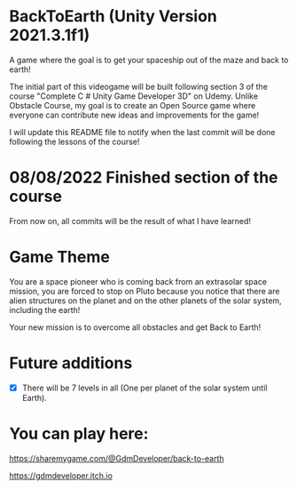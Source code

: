 # BackToEarth (Unity Version 2021.3.1f1)
 A game where the goal is to get your spaceship out of the maze and back to earth!
 
 The initial part of this videogame will be built following section 3 of the course "Complete C # Unity Game Developer 3D" on Udemy.
 Unlike Obstacle Course, my goal is to create an Open Source game where everyone can contribute new ideas and improvements for the game!

 I will update this README file to notify when the last commit will be done following the lessons of the course!
 
 # 08/08/2022 Finished section of the course
 From now on, all commits will be the result of what I have learned!

# Game Theme
You are a space pioneer who is coming back from an extrasolar space mission, you are forced to stop on Pluto because you notice that there are alien structures on the planet and on the other planets of the solar system, including the earth!

Your new mission is to overcome all obstacles and get Back to Earth!

# Future additions
- [x] There will be 7 levels in all (One per planet of the solar system until Earth).

# You can play here:
https://sharemygame.com/@GdmDeveloper/back-to-earth

https://gdmdeveloper.itch.io
